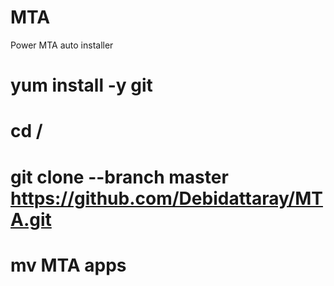 # MTA
Power MTA auto installer
# yum install -y git
# cd /
# git clone --branch master https://github.com/Debidattaray/MTA.git
# mv MTA apps
